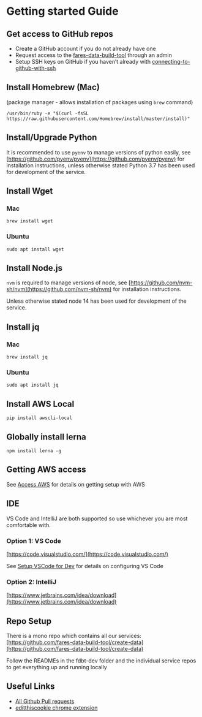 # Getting started Guide

## Get access to GitHub repos

- Create a GitHub account if you do not already have one
- Request access to the [fares-data-build-tool](https://github.com/fares-data-build-tool) through an admin
- Setup SSH keys on GitHub if you haven’t already with [connecting-to-github-with-ssh](https://docs.github.com/en/free-pro-team@latest/github/authenticating-to-github/connecting-to-github-with-ssh)

## Install Homebrew (Mac)

(package manager - allows installation of packages using `brew` command)

`/usr/bin/ruby -e "$(curl -fsSL https://raw.githubusercontent.com/Homebrew/install/master/install)"`

## Install/Upgrade Python

It is recommended to use `pyenv` to manage versions of python easily, see [https://github.com/pyenv/pyenv](https://github.com/pyenv/pyenv) for installation instructions, unless otherwise stated Python 3.7 has been used for development of the service.

## Install Wget

### Mac

`brew install wget`

### Ubuntu

`sudo apt install wget`

## Install Node.js

`nvm` is required to manage versions of node, see [https://github.com/nvm-sh/nvm](https://github.com/nvm-sh/nvm) for installation instructions.

Unless otherwise stated node 14 has been used for development of the service.

## Install jq

### Mac

`brew install jq`

### Ubuntu

`sudo apt install jq`

## Install AWS Local

`pip install awscli-local`

## Globally install lerna

`npm install lerna -g`

## Getting AWS access

See [Access AWS](../how-to/access-aws.md) for details on getting setup with AWS

## IDE

VS Code and IntelliJ are both supported so use whichever you are most comfortable with.

### Option 1: VS Code

[https://code.visualstudio.com/](https://code.visualstudio.com/)

See [Setup VSCode for Dev](../how-to/setup-vscode-for-dev.md) for details on configuring VS Code

### Option 2: IntelliJ

[https://www.jetbrains.com/idea/download](https://www.jetbrains.com/idea/download)

## Repo Setup

There is a mono repo which contains all our services: [https://github.com/fares-data-build-tool/create-data](https://github.com/fares-data-build-tool/create-data)

Follow the READMEs in the fdbt-dev folder and the individual service repos to get everything up and running locally

## Useful Links

- [All Github Pull requests](https://github.com/pulls?q=is%3Aopen+is%3Apr+archived%3Afalse+user%3Afares-data-build-tool)
- [editthiscookie chrome extension](https://chrome.google.com/webstore/detail/editthiscookie/fngmhnnpilhplaeedifhccceomclgfbg?hl=en)
